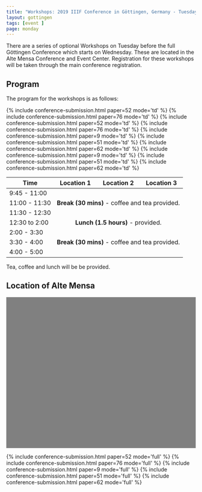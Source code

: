 ```yaml
---
title: "Workshops: 2019 IIIF Conference in Göttingen, Germany - Tuesday 25th of June"
layout: gottingen
tags: [event ]
page: monday
---
```


There are a series of optional Workshops on Tuesday before the full Göttingen Conference which starts on Wednesday. These are located in the Alte Mensa Conference and Event Center. Registration for these workshops will be taken through the main conference registration.

## Program

The program for the workshops is as follows:

<table class="api-table">
  <thead>
    <tr>
      <th>Time</th>
      <th>Location 1</th>
      <th>Location 2</th>
      <th>Location 3</th>
    </tr>
  </thead>
  <tbody>
    <tr>
        <td>9:45 - 11:00</td>
        {% include conference-submission.html paper=52 mode='td' %}
        {% include conference-submission.html paper=76 mode='td' %}
        <td>&nbsp;</td>
    </tr>
    <tr>
        <td>11:00 - 11:30</td>
        <td colspan="3" align="center"><b>Break (30 mins)</b> - coffee and tea provided.</td>
    </tr>
    <tr>
        <td>11:30 - 12:30</td>
        {% include conference-submission.html paper=52 mode='td' %}
        {% include conference-submission.html paper=76 mode='td' %}
        <td>&nbsp;</td>
    </tr>
    <tr>
        <td>12:30 to 2:00</td>
        <td colspan="3" align="center"><b>Lunch (1.5 hours)</b> - provided.</td>
    </tr>
    <tr>
        <td>2:00 - 3:30</td>
        {% include conference-submission.html paper=9 mode='td' %}
        {% include conference-submission.html paper=51 mode='td' %}
        {% include conference-submission.html paper=62 mode='td' %}
    </tr>
    <tr>
        <td>3:30 - 4:00</td>
        <td colspan="3" align="center"><b>Break (30 mins)</b> - coffee and tea provided.</td>
    </tr>
    <tr>
        <td>4:00 - 5:00</td>
        {% include conference-submission.html paper=9 mode='td' %}
        {% include conference-submission.html paper=51 mode='td' %}
        {% include conference-submission.html paper=62 mode='td' %}
    </tr>
  </tbody>
</table>

Tea, coffee and lunch will be be provided.

## Location of Alte Mensa

<div id="map" style="width: 100%; height: 400px; background-color: grey;" ></div>
<script>
  function initMap() {
    var alte_mensa = {lat: 51.533486, lng: 9.937732};
    var map = new google.maps.Map(document.getElementById('map'), {
      zoom: 16,
      center: alte_mensa
    });
    var marker = new google.maps.Marker({
      position: alte_mensa,
      title: "Alte Mensa",
      map: map
    });
  }
</script>

{% include conference-submission.html paper=52 mode='full' %}
{% include conference-submission.html paper=76 mode='full' %}
{% include conference-submission.html paper=9 mode='full' %}
{% include conference-submission.html paper=51 mode='full' %}
{% include conference-submission.html paper=62 mode='full' %}

<script async defer src="https://maps.googleapis.com/maps/api/js?key=AIzaSyABBvwq6o-hTwwlEaLLK7SLLPC0emBOSjE&callback=initMap" ></script>
